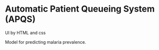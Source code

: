 # Automatic Patient Queueing System (APQS)

UI by HTML and css

Model for predicting malaria prevalence.
